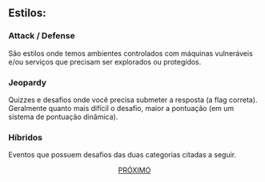 ## Estilos:

### Attack / Defense

São estilos onde temos ambientes controlados com máquinas vulneráveis e/ou serviços que precisam ser explorados ou protegidos.

### Jeopardy

Quizzes e desafios onde você precisa submeter a resposta (a flag correta). Geralmente quanto mais difícil o desafio, maior a pontuação (em um sistema de pontuação dinâmica).

### Híbridos

Eventos que possuem desafios das duas categorias citadas a seguir.

<p align="center">
  <a href="./tiposdechalls.md">PRÓXIMO</a>
</p>
